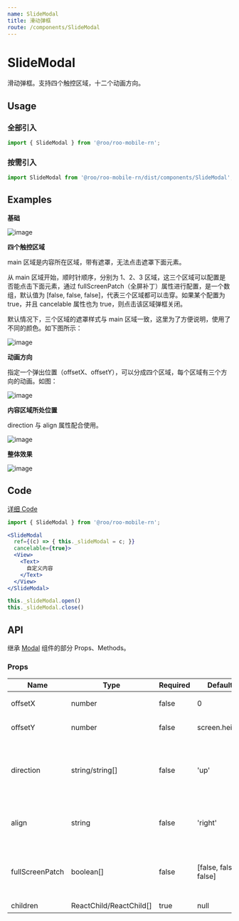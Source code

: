 ```yaml
---
name: SlideModal
title: 滑动弹框
route: /components/SlideModal
---
```


# SlideModal

滑动弹框。支持四个触控区域，十二个动画方向。


## Usage

### 全部引入
```js
import { SlideModal } from '@roo/roo-mobile-rn';
```

### 按需引入
```js
import SlideModal from '@roo/roo-mobile-rn/dist/components/SlideModal';
```

## Examples

**基础**

![image](../images/SlideModal/1.gif)

**四个触控区域**

main 区域是内容所在区域，带有遮罩，无法点击遮罩下面元素。

从 main 区域开始，顺时针顺序，分别为 1、2、3 区域，这三个区域可以配置是否能点击下面元素，通过 fullScreenPatch（全屏补丁）属性进行配置，是一个数组，默认值为 [false, false, false]，代表三个区域都可以击穿。如果某个配置为 true，并且 cancelable 属性也为 true，则点击该区域弹框关闭。

默认情况下，三个区域的遮罩样式与 main 区域一致，这里为了方便说明，使用了不同的颜色。如下图所示：

![image](../images/SlideModal/2.png)

**动画方向**

指定一个弹出位置（offsetX、offsetY），可以分成四个区域，每个区域有三个方向的动画。如图：

![image](../images/SlideModal/3.png)

**内容区域所处位置**

direction 与 align 属性配合使用。

![image](../images/SlideModal/5.png)

**整体效果**

![image](../images/SlideModal/4.gif)

## Code
[详细 Code](https://github.com/Meituan-Dianping/beeshell/tree/master/examples/SlideModal/index.tsx)

```jsx
import { SlideModal } from '@roo/roo-mobile-rn';

<SlideModal
  ref={(c) => { this._slideModal = c; }}
  cancelable={true}>
  <View>
    <Text>
      自定义内容
    </Text>
  </View>
</SlideModal>

this._slideModal.open()
this._slideModal.close()
```

## API

继承 [Modal](./Modal.md) 组件的部分 Props、Methods。

### Props

| Name | Type | Required | Default | Description |
| ---- | ---- | ---- | ---- | ---- |
| offsetX | number | false | 0 | 弹出位置 X 轴坐标 |
| offsetY | number | false | screen.height | 弹出位置 Y 轴坐标 |
| direction | string/string[] | false | 'up' | 动画的方向，值为 'up' 'down' 'left' 'right' ['up', 'left' ] 等 |
| align | string | false | 'right' | 内容部分所处的位置。详情见 Examples |
| fullScreenPatch | boolean[] | false | [false, false, false] | 全屏补丁，配置区域是否可以击穿。详情见 Examples |
| children | ReactChild/ReactChild[] | true | null | 弹框内容 |